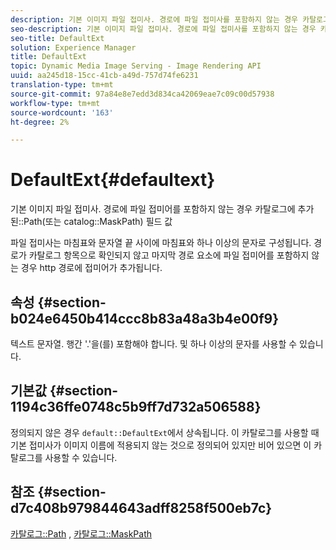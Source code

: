 ```yaml
---
description: 기본 이미지 파일 접미사. 경로에 파일 접미사를 포함하지 않는 경우 카탈로그 경로(또는 카탈로그 MaskPath) 필드 값에 추가됩니다.
seo-description: 기본 이미지 파일 접미사. 경로에 파일 접미사를 포함하지 않는 경우 카탈로그 경로(또는 카탈로그 MaskPath) 필드 값에 추가됩니다.
seo-title: DefaultExt
solution: Experience Manager
title: DefaultExt
topic: Dynamic Media Image Serving - Image Rendering API
uuid: aa245d18-15cc-41cb-a49d-757d74fe6231
translation-type: tm+mt
source-git-commit: 97a84e8e7edd3d834ca42069eae7c09c00d57938
workflow-type: tm+mt
source-wordcount: '163'
ht-degree: 2%

---
```



# DefaultExt{#defaultext}

기본 이미지 파일 접미사. 경로에 파일 접미어를 포함하지 않는 경우 카탈로그에 추가된::Path(또는 catalog::MaskPath) 필드 값

파일 접미사는 마침표와 문자열 끝 사이에 마침표와 하나 이상의 문자로 구성됩니다. 경로가 카탈로그 항목으로 확인되지 않고 마지막 경로 요소에 파일 접미어를 포함하지 않는 경우 http 경로에 접미어가 추가됩니다.

## 속성 {#section-b024e6450b414ccc8b83a48a3b4e00f9}

텍스트 문자열. 행간 &#39;.&#39;을(를) 포함해야 합니다. 및 하나 이상의 문자를 사용할 수 있습니다.

## 기본값 {#section-1194c36ffe0748c5b9ff7d732a506588}

정의되지 않은 경우 `default::DefaultExt`에서 상속됩니다. 이 카탈로그를 사용할 때 기본 접미사가 이미지 이름에 적용되지 않는 것으로 정의되어 있지만 비어 있으면 이 카탈로그를 사용할 수 있습니다.

## 참조 {#section-d7c408b979844643adff8258f500eb7c}

[카탈로그::Path](/help/aem-is-ir-api/is-api/image-catalog/image-serving-api-ref/c-image-catalog-reference/c-image-svg-data-reference/c-image-data-reference/r-path-cat.md) ,  [카탈로그::MaskPath](/help/aem-is-ir-api/is-api/image-catalog/image-serving-api-ref/c-image-catalog-reference/c-image-svg-data-reference/c-image-data-reference/r-maskpath-cat.md)
